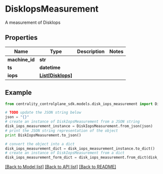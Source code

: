 # DiskIopsMeasurement

A measurement of DiskIops

## Properties
Name | Type | Description | Notes
------------ | ------------- | ------------- | -------------
**machine_id** | **str** |  | 
**ts** | **datetime** |  | 
**iops** | [**List[DiskIops]**](DiskIops.md) |  | 

## Example

```python
from centrality_controlplane_sdk.models.disk_iops_measurement import DiskIopsMeasurement

# TODO update the JSON string below
json = "{}"
# create an instance of DiskIopsMeasurement from a JSON string
disk_iops_measurement_instance = DiskIopsMeasurement.from_json(json)
# print the JSON string representation of the object
print DiskIopsMeasurement.to_json()

# convert the object into a dict
disk_iops_measurement_dict = disk_iops_measurement_instance.to_dict()
# create an instance of DiskIopsMeasurement from a dict
disk_iops_measurement_form_dict = disk_iops_measurement.from_dict(disk_iops_measurement_dict)
```
[[Back to Model list]](../README.md#documentation-for-models) [[Back to API list]](../README.md#documentation-for-api-endpoints) [[Back to README]](../README.md)


